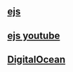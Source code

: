 ## [ejs](https://ejs.co/)  
## [ejs youtube](https://www.youtube.com/watch?v=x9o3fxS_xdM&list=PLgH5QX0i9K3pR9FUMt93ItAzpqyhO-cqi&index=1)  
## [DigitalOcean](https://www.digitalocean.com/community/tutorials/how-to-use-ejs-to-template-your-node-application)  